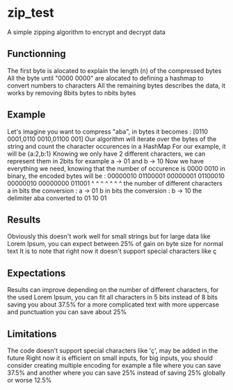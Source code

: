 # zip_test
A simple zipping algorithm to encrypt and decrypt data

## Functionning

The first byte is alocated to explain the length (n) of the compressed bytes
All the byte until "0000 0000" are alocated to defining a hashmap to convert numbers to characters
All the remaining bytes describes the data, it works by removing 8bits bytes to nbits bytes

## Example

Let's imagine you want to compress "aba", in bytes it becomes : [0110 0001,0110 0010,01100 001]
Our algorithm will iterate over the bytes of the string and count the character occurences in a HashMap
For our example, it will be {a:2,b:1}
Knowing we only have 2 different characters, we can represent them in 2bits for example a -> 01 and b -> 10
Now we have everything we need, knowing that the number of occurence is 0000 0010 in binary, 
the encoded bytes will be : 00000010 01100001 00000001 01100010 00000010 00000000 011001
                            ^        ^        ^        ^        ^        ^        ^
                            the number of different characters
                                     a in bits
                                              the conversion : a -> 01
                                                        b in bits 
                                                                the conversion : b -> 10
                                                                          the delimiter
                                                                                  aba converted to 01 10 01

## Results 

Obviously this doesn't work well for small strings but for large data like Lorem Ipsum, you can expect between 25% of gain on byte size for normal text
It is to note that right now it doesn't support special characters like ç

## Expectations

Results can improve depending on the number of different characters, for the used Lorem Ipsum, you can fit all characters in 5 bits instead of 8 bits saving you about 37.5% for a more complicated text with more uppercase and punctuation you can save about 25%

## Limitations

The code doesn't support special characters like 'ç', may be added in the future
Right now it is efficient on small inputs, for big inputs, you should consider creating multiple encoding for example a file where you can save 37.5% and another where you can save 25% instead of saving 25% globally or worse 12.5%
                                                       
